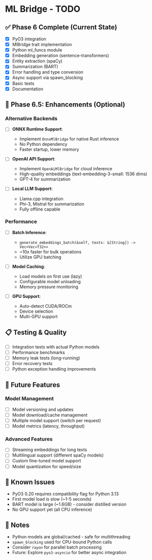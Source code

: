# ML Bridge - TODO

## ✅ Phase 6 Complete (Current State)

- [x] PyO3 integration
- [x] MlBridge trait implementation
- [x] Python ml_funcs module
- [x] Embedding generation (sentence-transformers)
- [x] Entity extraction (spaCy)
- [x] Summarization (BART)
- [x] Error handling and type conversion
- [x] Async support via spawn_blocking
- [x] Basic tests
- [x] Documentation

## 🔄 Phase 6.5: Enhancements (Optional)

### Alternative Backends
- [ ] **ONNX Runtime Support**:
  - Implement `OnnxMlBridge` for native Rust inference
  - No Python dependency
  - Faster startup, lower memory

- [ ] **OpenAI API Support**:
  - Implement `OpenAiMlBridge` for cloud inference
  - High-quality embeddings (text-embedding-3-small: 1536 dims)
  - GPT-4 for summarization

- [ ] **Local LLM Support**:
  - Llama.cpp integration
  - Phi-3, Mistral for summarization
  - Fully offline capable

### Performance
- [ ] **Batch Inference**:
  - `generate_embeddings_batch(&self, texts: &[String]) -> Vec<Vec<f32>>`
  - ~10x faster for bulk operations
  - Utilize GPU batching

- [ ] **Model Caching**:
  - Load models on first use (lazy)
  - Configurable model unloading
  - Memory pressure monitoring

- [ ] **GPU Support**:
  - Auto-detect CUDA/ROCm
  - Device selection
  - Multi-GPU support

## 📋 Testing & Quality

- [ ] Integration tests with actual Python models
- [ ] Performance benchmarks
- [ ] Memory leak tests (long-running)
- [ ] Error recovery tests
- [ ] Python exception handling improvements

## 🚀 Future Features

### Model Management
- [ ] Model versioning and updates
- [ ] Model download/cache management
- [ ] Multiple model support (switch per request)
- [ ] Model metrics (latency, throughput)

### Advanced Features
- [ ] Streaming embeddings for long texts
- [ ] Multilingual support (different spaCy models)
- [ ] Custom fine-tuned model support
- [ ] Model quantization for speed/size

## 🐛 Known Issues

- PyO3 0.20 requires compatibility flag for Python 3.13
- First model load is slow (~1-5 seconds)
- BART model is large (~1.6GB) - consider distilled version
- No GPU support yet (all CPU inference)

## 📝 Notes

- Python models are global/cached - safe for multithreading
- `spawn_blocking` used for CPU-bound Python calls
- Consider `rayon` for parallel batch processing
- Future: Explore `pyo3-asyncio` for better async integration

